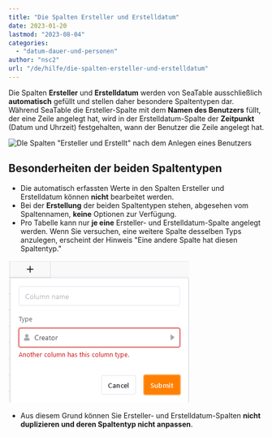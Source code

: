 ```yaml
---
title: "Die Spalten Ersteller und Erstelldatum"
date: 2023-01-20
lastmod: "2023-08-04"
categories: 
  - "datum-dauer-und-personen"
author: "nsc2"
url: "/de/hilfe/die-spalten-ersteller-und-erstelldatum"
---
```


Die Spalten **Ersteller** und **Erstelldatum** werden von SeaTable ausschließlich **automatisch** gefüllt und stellen daher besondere Spaltentypen dar. Während SeaTable die Ersteller-Spalte mit dem **Namen des Benutzers** füllt, der eine Zeile angelegt hat, wird in der Erstelldatum-Spalte der **Zeitpunkt** (Datum und Uhrzeit) festgehalten, wann der Benutzer die Zeile angelegt hat.

![DIe Spalten "Ersteller und Erstellt" nach dem Anlegen eines Benutzers](https://seatable.io/wp-content/uploads/2023/01/column-creator-and-created-time.png)

## Besonderheiten der beiden Spaltentypen

- Die automatisch erfassten Werte in den Spalten Ersteller und Erstelldatum können **nicht** bearbeitet werden.
- Bei der **Erstellung** der beiden Spaltentypen stehen, abgesehen vom Spaltennamen, **keine** Optionen zur Verfügung.
- Pro Tabelle kann nur **je eine** Ersteller- und Erstelldatum-Spalte angelegt werden. Wenn Sie versuchen, eine weitere Spalte desselben Typs anzulegen, erscheint der Hinweis "Eine andere Spalte hat diesen Spaltentyp."

![Fehlermeldung bei weiterer Ersteller-Spalte](images/Fehlermeldung-bei-weiterer-Ersteller-Spalte.png)

- Aus diesem Grund können Sie Ersteller- und Erstelldatum-Spalten **nicht duplizieren und deren Spaltentyp nicht anpassen**.
